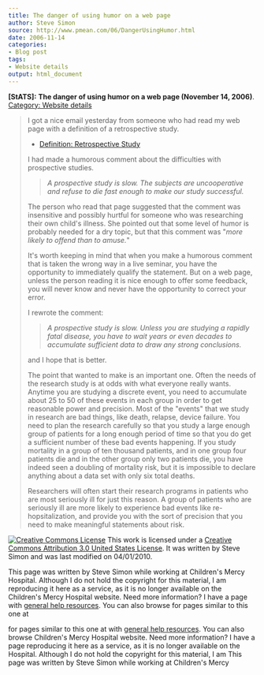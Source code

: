 ```yaml
---
title: The danger of using humor on a web page
author: Steve Simon
source: http://www.pmean.com/06/DangerUsingHumor.html
date: 2006-11-14
categories:
- Blog post
tags:
- Website details
output: html_document
---
```

**[StATS]:** **The danger of using humor on a web
page (November 14, 2006)**. [Category: Website
details](../category/WebsiteDetails.html)

> I got a nice email yesterday from someone who had read my web page
> with a definition of a retrospective study.
>
> -   [Definition: Retrospective
>     Study](www.childrensmercy.org/definitions/retrospective.htm)
>
> I had made a humorous comment about the difficulties with prospective
> studies.
>
> > *A prospective study is slow. The subjects are uncooperative and
> > refuse to die fast enough to make our study successful.*
>
> The person who read that page suggested that the comment was
> insensitive and possibly hurtful for someone who was researching their
> own child\'s illness. She pointed out that some level of humor is
> probably needed for a dry topic, but that this comment was \"*more
> likely to offend than to amuse.*\"
>
> It\'s worth keeping in mind that when you make a humorous comment that
> is taken the wrong way in a live seminar, you have the opportunity to
> immediately qualify the statement. But on a web page, unless the
> person reading it is nice enough to offer some feedback, you will
> never know and never have the opportunity to correct your error.
>
> I rewrote the comment:
>
> > *A prospective study is slow. Unless you are studying a rapidly
> > fatal disease, you have to wait years or even decades to accumulate
> > sufficient data to draw any strong conclusions.*
>
> and I hope that is better.
>
> The point that wanted to make is an important one. Often the needs of
> the research study is at odds with what everyone really wants. Anytime
> you are studying a discrete event, you need to accumulate about 25 to
> 50 of these events in each group in order to get reasonable power and
> precision. Most of the \"events\" that we study in research are bad
> things, like death, relapse, device failure. You need to plan the
> research carefully so that you study a large enough group of patients
> for a long enough period of time so that you do get a sufficient
> number of these bad events happening. If you study mortality in a
> group of ten thousand patients, and in one group four patients die and
> in the other group only two patients die, you have indeed seen a
> doubling of mortality risk, but it is impossible to declare anything
> about a data set with only six total deaths.
>
> Researchers will often start their research programs in patients who
> are most seriously ill for just this reason. A group of patients who
> are seriously ill are more likely to experience bad events like
> re-hopsitalization, and provide you with the sort of precision that
> you need to make meaningful statements about risk.

[![Creative Commons
License](http://i.creativecommons.org/l/by/3.0/us/80x15.png)](http://creativecommons.org/licenses/by/3.0/us/)
This work is licensed under a [Creative Commons Attribution 3.0 United
States License](http://creativecommons.org/licenses/by/3.0/us/). It was
written by Steve Simon and was last modified on 04/01/2010.

This page was written by Steve Simon while working at Children\'s Mercy
Hospital. Although I do not hold the copyright for this material, I am
reproducing it here as a service, as it is no longer available on the
Children\'s Mercy Hospital website. Need more information? I have a page
with [general help resources](../GeneralHelp.html). You can also browse
for pages similar to this one at
<!---More--->
for pages similar to this one at
with [general help resources](../GeneralHelp.html). You can also browse
Children\'s Mercy Hospital website. Need more information? I have a page
reproducing it here as a service, as it is no longer available on the
Hospital. Although I do not hold the copyright for this material, I am
This page was written by Steve Simon while working at Children\'s Mercy

<!---Do not use
**[StATS]:** **The danger of using humor on a web
This page was written by Steve Simon while working at Children\'s Mercy
Hospital. Although I do not hold the copyright for this material, I am
reproducing it here as a service, as it is no longer available on the
Children\'s Mercy Hospital website. Need more information? I have a page
with [general help resources](../GeneralHelp.html). You can also browse
for pages similar to this one at
--->

